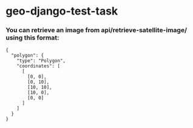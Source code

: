 # geo-django-test-task

### You can retrieve an image from api/retrieve-satellite-image/ using this format:

```shell
{
  "polygon": {
    "type": "Polygon",
    "coordinates": [
      [
        [0, 0],
        [0, 10],
        [10, 10],
        [10, 0],
        [0, 0]
      ]
    ]
  }
}
```